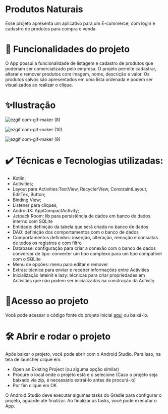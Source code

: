 # Produtos Naturais
Esse projeto apresenta um aplicativo para um E-commerce, com  login e cadastro de produtos para compra e venda.

# 🔨 Funcionalidades do projeto
O App possui a funcionalidade de listagem e cadastro de produtos que poderiam ser comercializado pelo empresa. O projeto permite cadastrar, alterar e remover produtos com imagem, nome, descrição e valor. Os produtos salvos são apresentados em uma lista ordenada e podem ser visualizados ao realizar o clique.

# ✨Ilustração

![ezgif com-gif-maker (8)](https://user-images.githubusercontent.com/98789294/210694113-090b6f3b-e329-4d59-868d-e042431f166e.gif)

![ezgif com-gif-maker (10)](https://user-images.githubusercontent.com/98789294/210810291-b1bdd9a1-392c-41d6-b1a4-c3dd62293c28.gif)

![ezgif com-gif-maker (9)](https://user-images.githubusercontent.com/98789294/210810241-81924d68-403b-4ed6-a554-0b23b989ff83.gif)


# ✔️ Técnicas e Tecnologias utilizadas:


* Kotlin;
* Activities;
* Layout para Activities:TextView, RecyclerView, ConstraintLayout, EditTex, Button;
* Binding View;
* Listener para cliques;
* AndroidX: AppCompactActivity;
* Jetpack Room: lib para persistência de dados em banco de dados interno com SQLite
* Entidade: definição da tabela que será criada no banco de dados
* DAO: definição dos comportamentos com o banco de dados
* Comportamentos definidos: inserção, alteração, remoção e consultas de todos os registros e com filtro
* Database: configuração para criar a conexão com o banco de dados conversor de tipo: converter um tipo complexo para um tipo compatível com o SQLite
* Menu de opções: menu para editar e remover
* Extras: técnica para enviar e receber informações entre Activities
* Inicialização lateinit e lazy: técnicas para criar propriedades em Activities que não podem ser inicializadas na construção da Activity

# 📂Acesso ao projeto
Você pode acessar o código fonte do projeto inicial [aqui](https://github.com/lueny-dantas/Curso-Android-com-Kotlin.git) ou baixá-lo.

# 🛠️ Abrir e rodar o projeto
Após baixar o projeto, você pode abrir com o Android Studio. Para isso, na tela de launcher clique em:

* Open an Existing Project (ou alguma opção similar)
* Procure o local onde o projeto está e o selecione (Caso o projeto seja baixado via zip, é necessário extraí-lo antes de procurá-lo)
* Por fim clique em OK

O Android Studio deve executar algumas tasks do Gradle para configurar o projeto, aguarde até finalizar. Ao finalizar as tasks, você pode executar o App.

